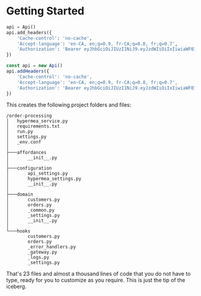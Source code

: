 # Getting Started

<tabs>
<tab name="Python">

```python
api = Api()
api.add_headers({
    'Cache-control': 'no-cache',
    'Accept-language': 'en-CA, en;q=0.9, fr-CA;q=0.8, fr;q=0.7',
    'Authorization': 'Bearer eyJhbGciOiJIUzI1NiJ9.eyJzdWIiOiIxIiwiaWF0IjoyfQ.nMoAK-oiZTdVT0CcGhgS5yCscaNSf49BYFR3DiGT3tM'
})
```
</tab>

<tab name="JavaScript">

```javascript
const api = new Api()
api.addHeaders({
    'Cache-control': 'no-cache',
    'Accept-language': 'en-CA, en;q=0.9, fr-CA;q=0.8, fr;q=0.7',
    'Authorization': 'Bearer eyJhbGciOiJIUzI1NiJ9.eyJzdWIiOiIxIiwiaWF0IjoyfQ.nMoAK-oiZTdVT0CcGhgS5yCscaNSf49BYFR3DiGT3tM'
})
```
</tab>

</tabs>


This creates the following project folders and files:

```text
/order-processing
│   hypermea_service.py
│   requirements.txt
│   run.py
│   settings.py
│   _env.conf
│   
├───affordances
│       __init__.py
│       
├───configuration
│       api_settings.py
│       hypermea_settings.py
│       __init__.py
│       
├───domain
│       customers.py
│       orders.py
│       _common.py
│       _settings.py
│       __init__.py
│       
└───hooks
        customers.py
        orders.py
        _error_handlers.py
        _gateway.py
        _logs.py
        _settings.py
```

That's 23 files and almost a thousand lines of code that you do not have to type, ready for you to customize as you require.  This is just the tip of the iceberg.  
